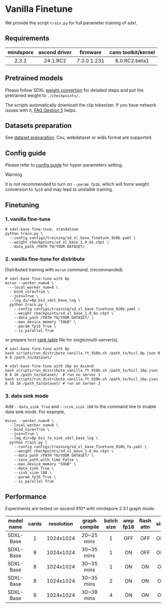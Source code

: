 # Vanilla Finetune

We provide the script `train.py` for full parameter training of sdxl.

## Requirements

| mindspore      | ascend driver | firmware    | cann toolkit/kernel |
|:--------------:| :------------:| :----------:| :------------------:|
|  2.3.1    | 24.1.RC2      | 7.3.0.1.231 | 8.0.RC2.beta1        |

## Pretrained models

Please follow SDXL [weight convertion](./preparation.md#convert-pretrained-checkpoint) for detailed steps and put the pretrained weight to `./checkpoints/`.

The scripts automatically download the clip tokenizer. If you have network issues with it, [FAQ Qestion 5](./faq_cn.md#5-连接不上huggingface-报错-cant-load-tokenizer-for-openaiclip-vit-large-patch14) helps.

## Datasets preparation
See [dataset preparation](./preparation.md#dataset-preparation-for-fine-tuning-optional). Csv, webdataset or wids format are supported.

## Config guide

Please refer to [config guide](./config_guide.md) for hyper-parameters setting.

> [!WARNING]
> It is not recommended to turn on `--param_fp16`, which will force weight conversion to `fp16` and may lead to unstable training.

## Finetuning

### 1. vanilla fine-tune
```shell
# sdxl-base fine-tune, standalone
python train.py \
  --config configs/training/sd_xl_base_finetune_910b.yaml \
  --weight checkpoints/sd_xl_base_1.0_ms.ckpt \
  --data_path /PATH TO/YOUR DATASET/
```

### 2. vanilla fine-tune for distribute

Distributed training with `msrun` command, (recommanded)
```shell
# sdxl-base fine-tune with 8p
msrun --worker_num=8 \
  --local_worker_num=8 \
  --bind_core=True \
  --join=True \
  --log_dir=8p_bs1_sdxl_base_log \
  python train.py \
    --config configs/training/sd_xl_base_finetune_910b.yaml \
    --weight checkpoints/sd_xl_base_1.0_ms.ckpt \
    --data_path /PATH TO/YOUR DATASET/ \
    --max_device_memory "59GB" \
    --param_fp16 True \
    --is_parallel True
```
or prepare hccl [rank table](../tools/rank_table_generation/README.md) file for single/multi-server(s),

```shell
# sdxl-base fine-tune with 8p
bash scripts/run_distribute_vanilla_ft_910b.sh /path_to/hccl_8p.json 0 8 8 /path_to/dataset/

# sdxl-base fine-tune with 16p on Ascend
bash scripts/run_distribute_vanilla_ft_910b.sh /path_to/hccl_16p.json 0 8 16 /path_to/dataset/  # run on server 1
bash scripts/run_distribute_vanilla_ft_910b.sh /path_to/hccl_16p.json 8 16 16 /path_to/dataset/ # run on server 2
```

### 3. data sink mode
Add `--data_sink True` and `--sink_size 100` to the command line to enable data sink mode. For example,
```shell
msrun --worker_num=8 \
  --local_worker_num=8 \
  --bind_core=True \
  --join=True \
  --log_dir=8p_bs1_fa_sink_sdxl_base_log \
  python train.py \
    --config configs/training/sd_xl_base_finetune_910b_fa.yaml \
    --weight checkpoints/sd_xl_base_1.0_ms.ckpt \
    --data_path /PATH TO/YOUR DATASET/ \
    --save_path_with_time False \
    --max_device_memory "59GB" \
    --data_sink True \
    --sink_size 100 \
    --param_fp16 True \
    --is_parallel True
```

## Performance

Experiments are tested on ascend 910* with mindspore 2.3.1 graph mode.

| model name | cards | resolution | graph compile |  batch size  | amp fp16 |  flash attn  | sink |jit level| s/step |  img/s  |
| :--------: | :---: | :--------: | :-----------: | :--: | :------: | :--: | :--: | :-------: | :---: | :---: |
| SDXL-Base  | 1  | 1024x1024  |  20~25 mins   | 1  |    OFF   | OFF  | OFF  |O2|   0.72   | 1.38  |
| SDXL-Base  | 8  | 1024x1024  |  30~35 mins   | 1  |    ON    | OFF  | OFF  |O2|   0.88   | 9.09  |
| SDXL-Base  | 8  | 1024x1024  |  30~35 mins   | 1  |    ON    |  ON  |  ON  |O2|   0.53   | 15.09 |
| SDXL-Base  | 8  | 1024x1024  |  30~35 mins   | 2  |    ON    |  ON  |  ON  |O2|   0.71   | 22.54 |
| SDXL-Base  | 8  | 1024x1024  |  30~38 mins   | 4  |    ON    |  ON  |  ON  |O2|   1.07   | 29.91 |
